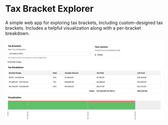 # Tax Bracket Explorer

A simple web app for exploring tax brackets, including custom-designed tax brackets. Includes a helpful visualization along with a per-bracket breakdown.

![Explorer Screenshot](docs/brackets.png)
